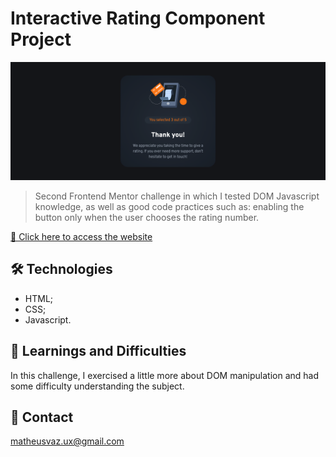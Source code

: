 # Interactive Rating Component Project

![preview](./github//interactive-rating-component-preview.png)

> Second Frontend Mentor challenge in which I tested DOM Javascript knowledge, as well as good code practices such as: enabling the button only when the user chooses the rating number.

[🔗 Click here to access the website](https://matheusvaz-dev.github.io/interactive-rating-component/)

## 🛠️ Technologies

- HTML;
- CSS;
- Javascript.

## 📙 Learnings and Difficulties

In this challenge, I exercised a little more about DOM manipulation and had some difficulty understanding the subject.

## 📧 Contact

matheusvaz.ux@gmail.com
